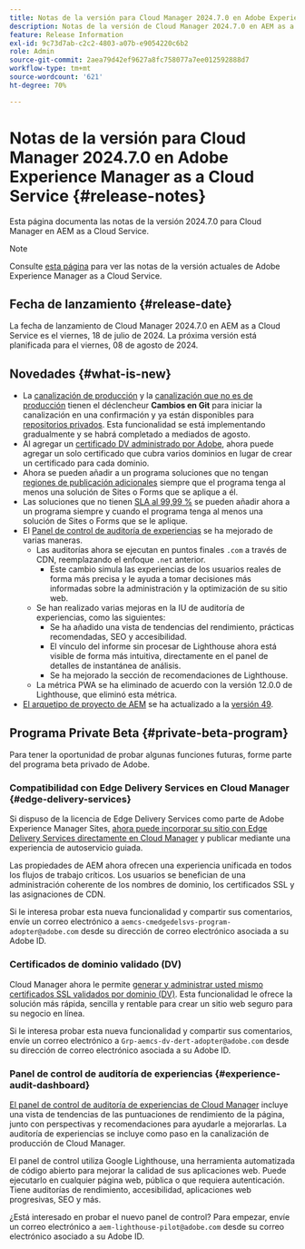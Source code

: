 ```yaml
---
title: Notas de la versión para Cloud Manager 2024.7.0 en Adobe Experience Manager as a Cloud Service
description: Notas de la versión de Cloud Manager 2024.7.0 en AEM as a Cloud Service.
feature: Release Information
exl-id: 9c73d7ab-c2c2-4803-a07b-e9054220c6b2
role: Admin
source-git-commit: 2aea79d42ef9627a8fc758077a7ee012592888d7
workflow-type: tm+mt
source-wordcount: '621'
ht-degree: 70%

---
```



# Notas de la versión para Cloud Manager 2024.7.0 en Adobe Experience Manager as a Cloud Service {#release-notes}

Esta página documenta las notas de la versión 2024.7.0 para Cloud Manager en AEM as a Cloud Service.

>[!NOTE]
>
>Consulte [esta página](/help/release-notes/release-notes-cloud/release-notes-current.md) para ver las notas de la versión actuales de Adobe Experience Manager as a Cloud Service.

## Fecha de lanzamiento {#release-date}

La fecha de lanzamiento de Cloud Manager 2024.7.0 en AEM as a Cloud Service es el viernes, 18 de julio de 2024. La próxima versión está planificada para el viernes, 08 de agosto de 2024.

## Novedades {#what-is-new}

* La [canalización de producción](/help/implementing/cloud-manager/configuring-pipelines/configuring-production-pipelines.md#adding-production-pipeline) y la [canalización que no es de producción](/help/implementing/cloud-manager/configuring-pipelines/configuring-non-production-pipelines.md#adding-non-production-pipeline) tienen el déclencheur **Cambios en Git** para iniciar la canalización en una confirmación y ya están disponibles para [repositorios privados](/help/implementing/cloud-manager/managing-code/private-repositories.md). Esta funcionalidad se está implementando gradualmente y se habrá completado a mediados de agosto.
* Al agregar un [certificado DV administrado por Adobe](/help/implementing/cloud-manager/managing-ssl-certifications/add-ssl-certificate.md), ahora puede agregar un solo certificado que cubra varios dominios en lugar de crear un certificado para cada dominio.
* Ahora se pueden añadir a un programa soluciones que no tengan [regiones de publicación adicionales](/help/operations/additional-publish-regions.md) siempre que el programa tenga al menos una solución de Sites o Forms que se aplique a él.
* Las soluciones que no tienen [SLA al 99,99 %](/help/implementing/cloud-manager/getting-access-to-aem-in-cloud/creating-production-programs.md#sla) se pueden añadir ahora a un programa siempre y cuando el programa tenga al menos una solución de Sites o Forms que se le aplique.
* El [Panel de control de auditoría de experiencias](/help/implementing/cloud-manager/reports/report-experience-audit.md) se ha mejorado de varias maneras.
   * Las auditorías ahora se ejecutan en puntos finales `.com` a través de CDN, reemplazando el enfoque `.net` anterior.
      * Este cambio simula las experiencias de los usuarios reales de forma más precisa y le ayuda a tomar decisiones más informadas sobre la administración y la optimización de su sitio web.
   * Se han realizado varias mejoras en la IU de auditoría de experiencias, como las siguientes:
      * Se ha añadido una vista de tendencias del rendimiento, prácticas recomendadas, SEO y accesibilidad.
      * El vínculo del informe sin procesar de Lighthouse ahora está visible de forma más intuitiva, directamente en el panel de detalles de instantánea de análisis.
      * Se ha mejorado la sección de recomendaciones de Lighthouse.
   * La métrica PWA se ha eliminado de acuerdo con la versión 12.0.0 de Lighthouse, que eliminó esta métrica.
* [El arquetipo de proyecto de AEM](https://experienceleague.adobe.com/es/docs/experience-manager-core-components/using/developing/archetype/overview) se ha actualizado a la [versión 49](https://github.com/adobe/aem-project-archetype/tree/aem-project-archetype-49).

## Programa Private Beta {#private-beta-program}

Para tener la oportunidad de probar algunas funciones futuras, forme parte del programa beta privado de Adobe.

### Compatibilidad con Edge Delivery Services en Cloud Manager {#edge-delivery-services}

Si dispuso de la licencia de Edge Delivery Services como parte de Adobe Experience Manager Sites, [ahora puede incorporar su sitio con Edge Delivery Services directamente en Cloud Manager](/help/implementing/cloud-manager/edge-delivery/introduction-to-edge-delivery-services.md) y publicar mediante una experiencia de autoservicio guiada.

Las propiedades de AEM ahora ofrecen una experiencia unificada en todos los flujos de trabajo críticos. Los usuarios se benefician de una administración coherente de los nombres de dominio, los certificados SSL y las asignaciones de CDN.

Si le interesa probar esta nueva funcionalidad y compartir sus comentarios, envíe un correo electrónico a `aemcs-cmedgedelsvs-program-adopter@adobe.com` desde su dirección de correo electrónico asociada a su Adobe ID. 

### Certificados de dominio validado (DV)

Cloud Manager ahora le permite [generar y administrar usted mismo certificados SSL validados por dominio (DV)](/help/implementing/cloud-manager/managing-ssl-certifications/add-ssl-certificate.md). Esta funcionalidad le ofrece la solución más rápida, sencilla y rentable para crear un sitio web seguro para su negocio en línea.

Si le interesa probar esta nueva funcionalidad y compartir sus comentarios, envíe un correo electrónico a `Grp-aemcs-dv-dert-adopter@adobe.com` desde su dirección de correo electrónico asociada a su Adobe ID. 

### Panel de control de auditoría de experiencias {#experience-audit-dashboard}

[El panel de control de auditoría de experiencias de Cloud Manager](/help/implementing/cloud-manager/reports/report-experience-audit.md) incluye una vista de tendencias de las puntuaciones de rendimiento de la página, junto con perspectivas y recomendaciones para ayudarle a mejorarlas. La auditoría de experiencias se incluye como paso en la canalización de producción de Cloud Manager.

El panel de control utiliza Google Lighthouse, una herramienta automatizada de código abierto para mejorar la calidad de sus aplicaciones web. Puede ejecutarlo en cualquier página web, pública o que requiera autenticación. Tiene auditorías de rendimiento, accesibilidad, aplicaciones web progresivas, SEO y más.

¿Está interesado en probar el nuevo panel de control? Para empezar, envíe un correo electrónico a `aem-lighthouse-pilot@adobe.com` desde su correo electrónico asociado a su Adobe ID.
